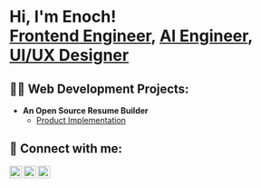 <h1>Hi, I'm Enoch! <br/><a href="https://github.com/CodeOK100">Frontend Engineer</a>, <a href="https://www.linkedin.com/in/enoch-okine-mensah/">AI Engineer</a>, <a href="https://www.linkedin.com/in/enoch-okine-mensah/">UI/UX Designer</a>
<h2>👨‍💻 Web Development Projects:</h2>

- <b>An Open Source Resume Builder</b>
  - [Product Implementation](https://github.com/CodeOK100/ResBuild)

<h2> 🤳 Connect with me:</h2>

[<img align="left" alt="EnochOkine | YouTube" width="22px" src="https://cdn.jsdelivr.net/npm/simple-icons@v3/icons/youtube.svg" />][youtube]
[<img align="left" alt="EnochOkine | LinkedIn" width="22px" src="https://cdn.jsdelivr.net/npm/simple-icons@v3/icons/linkedin.svg" />][linkedin]
[<img align="left" alt="EnochOkine | Instagram" width="22px" src="https://cdn.jsdelivr.net/npm/simple-icons@v3/icons/instagram.svg" />][instagram]


[youtube]: https://www.youtube.com/c/@OKPROD100
[instagram]: https://www.instagram.com/okai-kay/
[linkedin]: https://linkedin.com/in/enoch-okine-mensah

<!--
**joshmadakor1/joshmadakor1** is a ✨ _special_ ✨ repository because its `README.md` (this file) appears on your GitHub profile.

Here are some ideas to get you started:

- 🔭 I’m currently working on ...
- 🌱 I’m currently learning ...
- 👯 I’m looking to collaborate on ...
- 🤔 I’m looking for help with ...
- 💬 Ask me about ...
- 📫 How to reach me: ...
- 😄 Pronouns: ...
- ⚡ Fun fact: ...
-->

